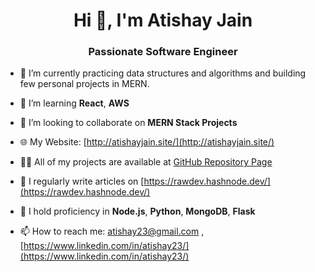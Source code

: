 <h1 align="center">Hi 👋, I'm Atishay Jain</h1>
<h3 align="center">Passionate Software Engineer</h3>

- 🔭 I’m currently practicing data structures and algorithms and building few personal projects in MERN.

- 🌱 I’m learning **React**, **AWS**

- 👯 I’m looking to collaborate on **MERN Stack Projects**

- 🌐 My Website: [http://atishayjain.site/](http://atishayjain.site/)

- 👨‍💻 All of my projects are available at [GitHub Repository Page](https://github.com/atishay2305-hub?tab=repositories)

- 📝 I regularly write articles on [https://rawdev.hashnode.dev/](https://rawdev.hashnode.dev/)

- 💬 I hold proficiency in **Node.js**, **Python**, **MongoDB**, **Flask**

- 📫 How to reach me: [atishay23@gmail.com](mailto:atishay23@gmail.com) , [https://www.linkedin.com/in/atishay23/](https://www.linkedin.com/in/atishay23/)
